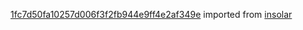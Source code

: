[1fc7d50fa10257d006f3f2fb944e9ff4e2af349e](https://github.com/insolar/insolar/commit/1fc7d50fa10257d006f3f2fb944e9ff4e2af349e) imported from [insolar](https://github.com/insolar/insolar)

